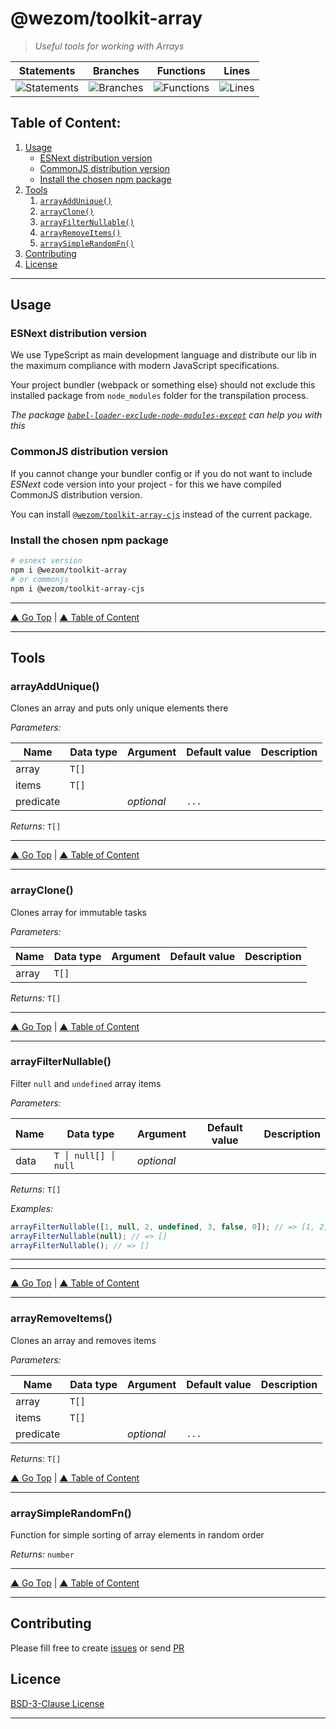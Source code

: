 # @wezom/toolkit-array

> _Useful tools for working with Arrays_

| Statements                                                                  | Branches                                                                  | Functions                                                                  | Lines                                                                  |
| --------------------------------------------------------------------------- | ------------------------------------------------------------------------- | -------------------------------------------------------------------------- | ---------------------------------------------------------------------- |
| ![Statements](https://img.shields.io/badge/Coverage-100%25-brightgreen.svg) | ![Branches](https://img.shields.io/badge/Coverage-100%25-brightgreen.svg) | ![Functions](https://img.shields.io/badge/Coverage-100%25-brightgreen.svg) | ![Lines](https://img.shields.io/badge/Coverage-100%25-brightgreen.svg) |

## Table of Content:

1. [Usage](#usage)
    - [ESNext distribution version](#esnext-distribution-version)
    - [CommonJS distribution version](#commonjs-distribution-version)
    - [Install the chosen npm package](#install-the-chosen-npm-package)
1. [Tools](#usage)
    1. [`arrayAddUnique()`](#arrayaddunique)
    1. [`arrayClone()`](#arrayclone)
    1. [`arrayFilterNullable()`](#arrayfilternullable)
    1. [`arrayRemoveItems()`](#arrayremoveitems)
    1. [`arraySimpleRandomFn()`](#arraysimplerandomfn)
1. [Contributing](#contributing)
1. [License](#licence)

---

## Usage

### ESNext distribution version

We use TypeScript as main development language and distribute our lib in the maximum compliance with modern JavaScript specifications.

Your project bundler (webpack or something else) should not exclude this installed package from `node_modules` folder for the transpilation process.

_The package [`babel-loader-exclude-node-modules-except`](https://www.npmjs.com/package/babel-loader-exclude-node-modules-except) can help you with this_

### CommonJS distribution version

If you cannot change your bundler config or if you do not want to include _ESNext_ code version into your project - for this we have compiled CommonJS distribution version.

You can install [`@wezom/toolkit-array-cjs`](https://github.com/WezomCompany/toolkits/blob/main/packages/array-cjs/README.md#readme) instead of the current package.

### Install the chosen npm package

```bash
# esnext version
npm i @wezom/toolkit-array
# or commonjs
npm i @wezom/toolkit-array-cjs
```

---

[▲ Go Top](#) | [▲ Table of Content](#table-of-content)

---

## Tools

### arrayAddUnique()

[comment]: <> (AUTODOC-TOOL-START::add-unique#default)

Clones an array and puts only unique elements there

_Parameters:_

| Name      | Data type | Argument   | Default value | Description |
| --------- | --------- | ---------- | ------------- | ----------- |
| array     | `T[]`     |            |               |
| items     | `T[]`     |            |               |
| predicate |           | _optional_ | `...`         |

_Returns:_ `T[]`

[comment]: <> (AUTODOC-TOOL-END)

---

[▲ Go Top](#) | [▲ Table of Content](#table-of-content)

---

### arrayClone()

[comment]: <> (AUTODOC-TOOL-START::clone#default)

Clones array for immutable tasks

_Parameters:_

| Name  | Data type | Argument | Default value | Description |
| ----- | --------- | -------- | ------------- | ----------- |
| array | `T[]`     |          |               |

_Returns:_ `T[]`

[comment]: <> (AUTODOC-TOOL-END)

---

[▲ Go Top](#) | [▲ Table of Content](#table-of-content)

---

### arrayFilterNullable()

[comment]: <> (AUTODOC-TOOL-START::filter-nullable#default)

Filter `null` and `undefined` array items

_Parameters:_

| Name | Data type           | Argument   | Default value | Description |
| ---- | ------------------- | ---------- | ------------- | ----------- |
| data | `T │ null[] │ null` | _optional_ |               |

_Returns:_ `T[]`

_Examples:_

```ts
arrayFilterNullable([1, null, 2, undefined, 3, false, 0]); // => [1, 2, 3, false, 0]
arrayFilterNullable(null); // => []
arrayFilterNullable(); // => []
```

[comment]: <> (AUTODOC-TOOL-END)

---

---

[▲ Go Top](#) | [▲ Table of Content](#table-of-content)

---

### arrayRemoveItems()

[comment]: <> (AUTODOC-TOOL-START::remove-items#default)

Clones an array and removes items

_Parameters:_

| Name      | Data type | Argument   | Default value | Description |
| --------- | --------- | ---------- | ------------- | ----------- |
| array     | `T[]`     |            |               |
| items     | `T[]`     |            |               |
| predicate |           | _optional_ | `...`         |

_Returns:_ `T[]`

[comment]: <> (AUTODOC-TOOL-END)

[▲ Go Top](#) | [▲ Table of Content](#table-of-content)

---

### arraySimpleRandomFn()

[comment]: <> (AUTODOC-TOOL-START::simple-random-fn#default)

Function for simple sorting of array elements in random order

_Returns:_ `number`

[comment]: <> (AUTODOC-TOOL-END)

---

[▲ Go Top](#) | [▲ Table of Content](#table-of-content)

---

## Contributing

Please fill free to create [issues](https://github.com/WezomCompany/toolkits/issues) or send [PR](https://github.com/WezomCompany/toolkits/pulls)

## Licence

[BSD-3-Clause License](https://github.com/WezomCompany/toolkits/blob/master/LICENSE)

---
